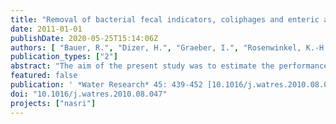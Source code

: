```yaml
---
title: "Removal of bacterial fecal indicators, coliphages and enteric adenoviruses from waters with high fecal pollution by slow sand filtration"
date: 2011-01-01
publishDate: 2020-05-25T15:14:06Z
authors: [ "Bauer, R.", "Dizer, H.", "Graeber, I.", "Rosenwinkel, K.-H.", "López-Pila, J. M." ]
publication_types: ["2"]
abstract: "The aim of the present study was to estimate the performance of slow sand filtration (SSF) facilities, including the time needed for reaching stabilization (maturation), operated with surface water bearing high fecal contamination, representing realistic conditions of rivers in many emerging countries. Surface water spiked with wastewater was infiltrated at different pore water velocities (PWV) and samples were collected at different migration distances. The samples were analyzed for phages and to a lesser extent for fecal bacteria and enteric adenoviruses. At the PWV of 50 cm/d, at which somatic phages showed highest removal, their mean log10 removal after 90 cm migration was 3.2. No substantial differences of removal rates were observed at PWVs between 100 and 900 cm/d (2.3 log10 mean removal). The log10 mean removal of somatic phages was less than the observed for fecal bacteria and tended more towards that of enteric adenoviruses This makes somatic phages a potentially better process indicator than Escherichia coli for the removal of viruses in SSF. We conclude that SSF, and by inference in larger scale river bank filtration (RBF), is an excellent option as a component in multi-barrier systems for drinking water treatment also in areas where the sources of raw water are considerably fecally polluted, as often found in many emerging countries."
featured: false
publication: ' *Water Research* 45: 439-452 [10.1016/j.watres.2010.08.047](https://doi.org/10.1016/j.watres.2010.08.047)'
doi: "10.1016/j.watres.2010.08.047"
projects: ["nasri"]
---
```


